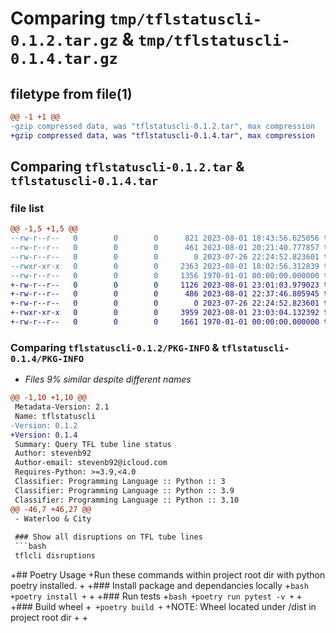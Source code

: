 # Comparing `tmp/tflstatuscli-0.1.2.tar.gz` & `tmp/tflstatuscli-0.1.4.tar.gz`

## filetype from file(1)

```diff
@@ -1 +1 @@
-gzip compressed data, was "tflstatuscli-0.1.2.tar", max compression
+gzip compressed data, was "tflstatuscli-0.1.4.tar", max compression
```

## Comparing `tflstatuscli-0.1.2.tar` & `tflstatuscli-0.1.4.tar`

### file list

```diff
@@ -1,5 +1,5 @@
--rw-r--r--   0        0        0      821 2023-08-01 18:43:56.625056 tflstatuscli-0.1.2/README.md
--rw-r--r--   0        0        0      461 2023-08-01 20:21:40.777857 tflstatuscli-0.1.2/pyproject.toml
--rw-r--r--   0        0        0        0 2023-07-26 22:24:52.823601 tflstatuscli-0.1.2/tflstatuscli/__init__.py
--rwxr-xr-x   0        0        0     2363 2023-08-01 18:02:56.312839 tflstatuscli-0.1.2/tflstatuscli/tflstatuscli.py
--rw-r--r--   0        0        0     1356 1970-01-01 00:00:00.000000 tflstatuscli-0.1.2/PKG-INFO
+-rw-r--r--   0        0        0     1126 2023-08-01 23:01:03.979023 tflstatuscli-0.1.4/README.md
+-rw-r--r--   0        0        0      486 2023-08-01 22:37:46.805945 tflstatuscli-0.1.4/pyproject.toml
+-rw-r--r--   0        0        0        0 2023-07-26 22:24:52.823601 tflstatuscli-0.1.4/tflstatuscli/__init__.py
+-rwxr-xr-x   0        0        0     3959 2023-08-01 23:03:04.132392 tflstatuscli-0.1.4/tflstatuscli/tflstatuscli.py
+-rw-r--r--   0        0        0     1661 1970-01-01 00:00:00.000000 tflstatuscli-0.1.4/PKG-INFO
```

### Comparing `tflstatuscli-0.1.2/PKG-INFO` & `tflstatuscli-0.1.4/PKG-INFO`

 * *Files 9% similar despite different names*

```diff
@@ -1,10 +1,10 @@
 Metadata-Version: 2.1
 Name: tflstatuscli
-Version: 0.1.2
+Version: 0.1.4
 Summary: Query TFL tube line status
 Author: stevenb92
 Author-email: stevenb92@icloud.com
 Requires-Python: >=3.9,<4.0
 Classifier: Programming Language :: Python :: 3
 Classifier: Programming Language :: Python :: 3.9
 Classifier: Programming Language :: Python :: 3.10
@@ -46,7 +46,27 @@
 - Waterloo & City
 
 ### Show all disruptions on TFL tube lines
 ```bash
 tflcli disruptions
 ```
 
+## Poetry Usage
+Run these commands within project root dir with python poetry installed.
+
+### Install package and dependancies locally
+```bash
+poetry install
+```
+
+### Run tests 
+```bash
+poetry run pytest -v
+``` 
+
+### Build wheel 
+```
+poetry build
+```
+NOTE: Wheel located under /dist in project root dir
+
+
```

